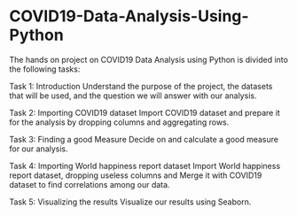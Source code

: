 # COVID19-Data-Analysis-Using-Python

The hands on project on COVID19 Data Analysis using Python is divided into the following tasks:

Task 1: Introduction
Understand the purpose of the project, the datasets that will be used, and the question we will answer with our analysis. 

Task 2: Importing COVID19 dataset 
Import COVID19 dataset and prepare it for the analysis by dropping columns and aggregating rows.

Task 3: Finding a good Measure 
Decide on and calculate a good measure for our analysis.

Task 4: Importing World happiness report dataset 
Import World happiness report dataset, dropping useless columns and Merge it with COVID19 dataset to find correlations among our data.

Task 5: Visualizing the results 
Visualize our results using Seaborn.

